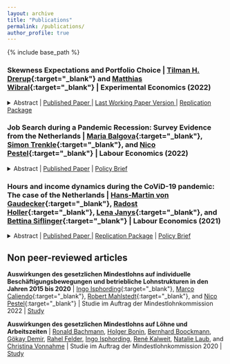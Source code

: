 ```yaml
---
layout: archive
title: "Publications"
permalink: /publications/
author_profile: true
---
```


{% include base_path %}

### Skewness Expectations and Portfolio Choice | [Tilman H. Drerup](https://sites.google.com/site/tdrerup/){:target="\_blank"} and [Matthias Wibral](https://www.maastrichtuniversity.nl/m.wibral){:target="\_blank"} | Experimental Economics (2022)
<details>
    <summary>
      Abstract | 
      <a  href="https://link.springer.com/article/10.1007/s10683-022-09780-9" role="button" target="_blank"> Published Paper </a> | 
      <a  href="https://papers.ssrn.com/sol3/papers.cfm?abstract_id=2810940" role="button" target="_blank"> Last Working Paper Version </a> | 
      <a  href="https://doi.org/10.5281/zenodo.7114350" role="button" target="_blank"> Replication Package </a>
    </summary>
    Many models of investor behavior predict that investors prefer assets that they believe to have positively skewed return distributions. We elicit detailed return expectations for a broad index fund and a single stock in a representative sample of the Dutch population. The data show substantial heterogeneity in individuals' skewness expectations of which only very little is captured by sociodemographics. Across assets, most respondents expect a higher variance and skewness for the individual stock compared to the index fund. Portfolio allocations increase with the skewness of respondents' return expectations for the respective asset, controlling for other moments of a respondent's expectations.
  </details>

### Job Search during a Pandemic Recession: Survey Evidence from the Netherlands | [Maria Balgova](https://sites.google.com/view/mariabalgova){:target="\_blank"}, [Simon Trenkle](https://www.iza.org/person/24066/simon-trenkle){:target="\_blank"}, and [Nico Pestel](https://sites.google.com/site/pestelecon/){:target="\_blank"} | Labour Economics (2022)

<details>
  <summary>
    Abstract | 
    <a  href="https://www.sciencedirect.com/science/article/abs/pii/S0927537122000355" role="button" target="_blank">Published Paper</a> |
    <a  href="https://wol.iza.org/opinions/job-search-during-a-pandemic-recession" role="button" target="_blank">Policy Brief</a>

  </summary>
  This paper studies job search behavior in the midst of a pandemic recession. We use long-running panel data from the Netherlands (LISS) and complement the core survey with our own COVID-specific module, conducted in June 2020, surveying job search effort of employed as well as unemployed respondents. We estimate an empirical model of job search over the business cycle over the period 2008–2019 to explore the gap between predicted and actual job search behavior in 2020. We find that job search during the pandemic recession differs strongly from previous downturns. The unemployed search significantly less than what we would normally observe during a recession of this size. For the employed, the propensity to search is even greater than what we would expect, but those who do search make significantly fewer job applications. Expectations about the duration of the pandemic seem to play a key role in explaining job search effort for the unemployed in 2020. Furthermore, employed individuals whose work situation has been affected by COVID-19 are searching more actively for a new job.
</details>

### Hours and income dynamics during the CoViD-19 pandemic: The case of the Netherlands | [Hans-Martin von Gaudecker](https://www.wiwi.uni-bonn.de/gaudecker){:target="\_blank"}, [Radost Holler](https://sites.google.com/view/radostholler){:target="\_blank"}, [Lena Janys](https://sites.google.com/site/janyslena/){:target="\_blank"}, and [Bettina Siflinger](https://sites.google.com/site/bettinasiflinger/){:target="\_blank"} | Labour Economics (2021)

<details>
    <summary>
      Abstract | 
      <a  href="https://www.sciencedirect.com/science/article/pii/S0927537121000907" role="button" target="_blank"> Published Paper </a> | 
      <a  href="https://github.com/ChristianZimpelmann/replication-work-hours-covid" role="button" target="_blank">Replication Package</a> |
      <a  href="https://esb.nu/esb/20068498/ongelijkheid-in-arbeidsuren-en-inkomen-gedurende-het-eerste-jaar-van-de-coronapandemie" role="button" target="_blank">Policy Brief</a>
    </summary>    
    Using customized panel data spanning the entire year of 2020, we analyze the dynamics of working hours and household income across different stages of the Covid-19 pandemic. Similar to many other countries, during this period the Netherlands experienced a quick spread of the SARS-CoV-2 virus, adopted a set of fairly strict social distancing measures, gradually reopened, and imposed another lockdown to contain the second wave. We show that socio-economic status is strongly related to changes in working hours, especially when strict economic restrictions are in place. In contrast, household income is unaffected for all socio-economic groups. Examining the drivers of these observations, we find that pandemic-specific job characteristics (the ability to work from home and essential worker status) help explain the socio-economic gradient in total working hours. Household income is largely decoupled from shocks to working hours for employees. We provide suggestive evidence that large-scale labor hoarding schemes have helped insure employees against shocks to their employers.

    Supersedes: <a  href="https://www.iza.org/de/publications/dp/13623/labour-supply-during-lockdown-and-a-new-normal-the-case-of-the-netherlands" role="button" target="_blank">Labour supply during lockdown and a ``new normal'': The case of the Netherlands</a> and <a  href="https://covid-19.iza.org/publications/dp13158/" role="button" target="_blank">Labour Supply in the Early Stages of the COVID-19 Pandemic: Empirical Evidence on Hours, Home Office, and Expectations</a>

</details>

## Non peer-reviewed articles

**Auswirkungen des gesetzlichen Mindestlohns auf individuelle Beschäftigungsbewegungen und betriebliche Lohnstrukturen in den Jahren 2015 bis 2020** &#124; [Ingo Isphording](https://sites.google.com/view/ingoeisphording/about-me){:target="\_blank"}, [Marco Caliendo](https://caliendo.de/){:target="\_blank"}, [Robert Mahlstedt](http://www.robertmahlstedt.com/){:target="\_blank"}, and [Nico Pestel](https://sites.google.com/site/pestelecon/){:target="\_blank"} &#124; Studie im Auftrag der Mindestlohnkommission 2022 &#124; <a  href="https://econpapers.repec.org/paper/izaizarrs/133.htm" role="button" target="_blank"> Study </a> 

**Auswirkungen des gesetzlichen Mindestlohns auf Löhne und Arbeitszeiten** &#124; [Ronald Bachmann](https://sites.google.com/view/website-ronald-bachmann), [Holger Bonin](https://www.iza.org/en/person/273/holger-bonin), [Bernhard Boockmann](https://www.iaw.edu/ueberuns/team/direktoren-geschaeftsfuehrung/bernhard-boockmann.html), [Gökay Demir](https://www.goekaydemir.com/), [Rahel Felder](https://wwz.unibas.ch/en/persons/felder-rahel/), [Ingo Isphording](https://sites.google.com/view/ingoeisphording/about-me), [René Kalweit](https://www.iaw.edu/ueberuns/team/wissenschaftliche-mitarbeiter-mitarbeiterinnen/ren%C3%A9-kalweit.html), [Natalie Laub](https://www.iaw.edu/ueberuns/team/wissenschaftliche-mitarbeiter-mitarbeiterinnen/natalie-laub.html), and [Christina Vonnahme](https://www.rwi-essen.de/rwi/team/person/christina-vonnahme) &#124; Studie im Auftrag der Mindestlohnkommission 2020 &#124; <a  href="https://www.econstor.eu/handle/10419/222998" role="button" target="_blank"> Study </a> 
